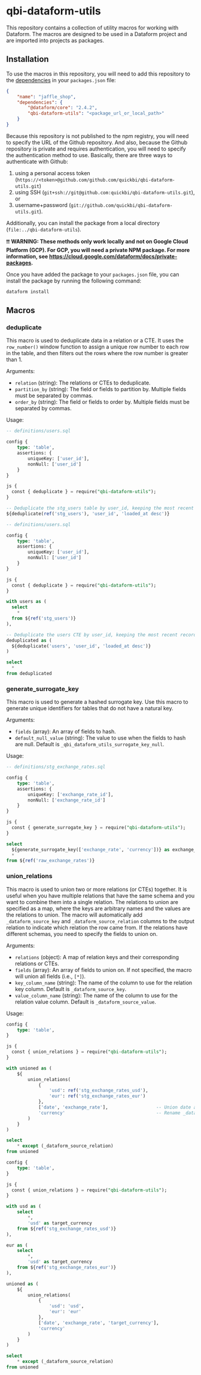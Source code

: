 # qbi-dataform-utils

This repository contains a collection of utility macros for working with Dataform. The macros are designed to be used in a Dataform project and are imported into projects as packages.

## Installation

To use the macros in this repository, you will need to add this repository to the [dependencies](https://docs.npmjs.com/cli/v10/configuring-npm/package-json#dependencies) in your `packages.json` file:

```json
{
    "name": "jaffle_shop",
    "dependencies": {
        "@dataform/core": "2.4.2",
        "qbi-dataform-utils": "<package_url_or_local_path>"
    }
}
```

Because this repository is not published to the npm registry, you will need to specify the URL of the Github repository. And also, because the Github repository is private and requires authentication, you will need to specify the authentication method to use. Basically, there are three ways to authenticate with Github:

1. using a personal access token (`https://<token>@github.com/github.com/quickbi/qbi-dataform-utils.git`)
2. using SSH (`git+ssh://git@github.com:quickbi/qbi-dataform-utils.git`), or
3. username+password (`git://github.com/quickbi/qbi-dataform-utils.git`).

Additionally, you can install the package from a local directory (`file:../qbi-dataform-utils`).

❗❗ **WARNING: These methods only work locally and not on Google Cloud Platform (GCP). For GCP, you will need a private NPM package. For more information, see https://cloud.google.com/dataform/docs/private-packages.**

Once you have added the package to your `packages.json` file, you can install the package by running the following command:

```bash
dataform install
```

## Macros

### deduplicate

This macro is used to deduplicate data in a relation or a CTE. It uses the `row_number()` window function to assign a unique row number to each row in the table, and then filters out the rows where the row number is greater than 1.

Arguments:

- `relation` (string): The relations or CTEs to deduplicate.
- `partition_by` (string): The field or fields to partition by. Multiple fields must be separated by commas.
- `order_by` (string): The field or fields to order by. Multiple fields must be separated by commas.

Usage:

```sql
-- definitions/users.sql

config {
    type: 'table',
    assertions: {
        uniqueKey: ['user_id'],
        nonNull: ['user_id']
    }
}

js {
  const { deduplicate } = require("qbi-dataform-utils");
}

-- Deduplicate the stg_users table by user_id, keeping the most recent record
${deduplicate(ref('stg_users'), 'user_id', 'loaded_at desc')}
```

```sql
-- definitions/users.sql

config {
    type: 'table',
    assertions: {
        uniqueKey: ['user_id'],
        nonNull: ['user_id']
    }
}

js {
  const { deduplicate } = require("qbi-dataform-utils");
}

with users as (
  select
    *
  from ${ref('stg_users')}
),

-- Deduplicate the users CTE by user_id, keeping the most recent record
deduplicated as (
  ${deduplicate('users', 'user_id', 'loaded_at desc')}
)

select
  *
from deduplicated
```

### generate_surrogate_key

This macro is used to generate a hashed surrogate key. Use this macro to generate unique identifiers for tables that do not have a natural key.

Arguments:

- `fields` (array): An array of fields to hash.
- `default_null_value` (string): The value to use when the fields to hash are null. Default is `_qbi_dataform_utils_surrogate_key_null`.

Usage:

```sql
-- definitions/stg_exchange_rates.sql

config {
    type: 'table',
    assertions: {
        uniqueKey: ['exchange_rate_id'],
        nonNull: ['exchange_rate_id']
    }
}

js {
  const { generate_surrogate_key } = require("qbi-dataform-utils");
}

select
  ${generate_surrogate_key(['exchange_rate', 'currency'])} as exchange_rate_id,
  *
from ${ref('raw_exchange_rates')}
```

### union_relations

This macro is used to union two or more relations (or CTEs) together. It is useful when you have multiple relations that have the same schema and you want to combine them into a single relation. The relations to union are specified as a map, where the keys are arbitrary names and the values are the relations to union. The macro will automatically add `_dataform_source_key` and `_dataform_source_relation` columns to the output relation to indicate which relation the row came from. If the relations have different schemas, you need to specify the fields to union on.

Arguments:

- `relations` (object): A map of relation keys and their corresponding relations or CTEs.
- `fields` (array): An array of fields to union on. If not specified, the macro will union all fields (i.e., `[*]`).
- `key_column_name` (string): The name of the column to use for the relation key column. Default is `_dataform_source_key`.
- `value_column_name` (string): The name of the column to use for the relation value column. Default is `_dataform_source_value`.

Usage:

```sql
config {
    type: 'table',
}

js {
  const { union_relations } = require("qbi-dataform-utils");
}

with unioned as (
    ${
        union_relations(
            {
                'usd': ref('stg_exchange_rates_usd'),
                'eur': ref('stg_exchange_rates_eur')
            },
            ['date', 'exchange_rate'],                  -- Union date and exchange_rate fields only
            'currency'                                  -- Rename _dataform_source_key to currency
        )
    }
)

select
    * except (_dataform_source_relation)
from unioned
```

```sql
config {
    type: 'table',
}

js {
  const { union_relations } = require("qbi-dataform-utils");
}

with usd as (
    select
        *,
        'usd' as target_currency
    from ${ref('stg_exchange_rates_usd')}
),

eur as (
    select
        *,
        'usd' as target_currency
    from ${ref('stg_exchange_rates_eur')}
),

unioned as (
    ${
        union_relations(
            {
                'usd': 'usd',
                'eur': 'eur'
            },
            ['date', 'exchange_rate', 'target_currency'],
            'currency'
        )
    }
)

select
    * except (_dataform_source_relation)
from unioned
```
